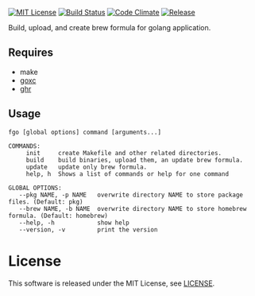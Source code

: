 [![MIT License](https://img.shields.io/badge/license-MIT-blue.svg?style=flat)](LICENSE)
[![Build Status](https://travis-ci.org/jkawamoto/fgo.svg?branch=master)](https://travis-ci.org/jkawamoto/fgo)
[![Code Climate](https://codeclimate.com/github/jkawamoto/fgo/badges/gpa.svg)](https://codeclimate.com/github/jkawamoto/fgo)
[![Release](https://img.shields.io/badge/release-0.2.3-brightgreen.svg)](https://github.com/jkawamoto/fgo/releases/tag/v0.2.3)

Build, upload, and create brew formula for golang application.

Requires
----------
* make
* [goxc](https://github.com/laher/goxc)
* [ghr](https://github.com/tcnksm/ghr)


Usage
------
~~~
fgo [global options] command [arguments...]

COMMANDS:
     init     create Makefile and other related directories.
     build    build binaries, upload them, an update brew formula.
     update   update only brew formula.
     help, h  Shows a list of commands or help for one command

GLOBAL OPTIONS:
   --pkg NAME, -p NAME   overwrite directory NAME to store package files. (Default: pkg)
   --brew NAME, -b NAME  overwrite directory NAME to store homebrew formula. (Default: homebrew)
   --help, -h            show help
   --version, -v         print the version
~~~


License
=======
This software is released under the MIT License, see [LICENSE](LICENSE).

